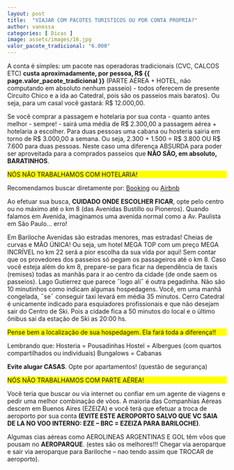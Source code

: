 ```yaml
---
layout: post
title:  "VIAJAR COM PACOTES TURISTICOS OU POR CONTA PROPRIA?"
author: vanessa
categories: [ Dicas ]
image: assets/images/16.jpg
valor_pacote_tradicional: "6.000"
---
```


A conta é simples: um pacote nas operadoras tradicionais (CVC, CALCOS ETC) **custa aproximadamente, por pessoa, R$ {{ page.valor_pacote_tradicional }}** (PARTE AÉREA + HOTEL, não computando em absoluto nenhum passeio) - todos oferecem de presente Circuito Chico e a ida ao Catedral, pois são os passeios mais baratos). 
Ou seja, para um casal você gastará: R$ 12.000,00.

Se você comprar a passagem e hotelaria por sua conta - quanto antes melhor - sempre! - sairá uma média de R$ 2.300,00 a passagem aérea + hotelaria a escolher. Para duas pessoas uma cabana ou hosteria sairia em torno de R$ 3.000,00 a semana. Ou seja, 2.300 + 1.500 = R$ 3.800 OU R$ 7.600 para duas pessoas. Neste caso uma diferença ABSURDA para poder ser aproveitada para a comprados passeios que **NÃO SÃO, em absoluto, BARATINHOS**.

<p style="background-color: yellow;">NÓS NÃO TRABALHAMOS COM HOTELARIA!</p> 
Recomendamos buscar diretamente por:  <a href="http://www.booking.com" target="_blank">Booking</a> ou <a href="http://www.airbnb.com.br"  target="_blank">Airbnb</a>  

Ao efetuar sua busca, **CUIDADO ONDE ESCOLHER FICAR**, opte pelo centro ou no máximo até o km 8 (das Avenidas Bustillo ou Pioneros). 
Quando falamos em Avenida, imaginamos uma avenida normal como a Av. Paulista em São Paulo... erro! 

Em Bariloche Avenidas são estradas menores, mas estradas! Cheias de curvas e MÃO ÚNICA! Ou seja, um hotel MEGA TOP com um preço MEGA INCRÍVEL no km 22 será a pior escolha da sua vida por aqui!
Sem contar que os provedores dos passeios só pegam os passageiros até o km 8. 
Caso você esteja além do km 8, prepare-se para ficar na dependência de taxis (remises) todas as manhãs para ir ao centro da cidade (de onde saem os passeios).
Lago Gutierrez que parece ˝logo alí˝ é outra pegadinha. Não são 10 minutinhos como indicam algumas hospedagens. Você, em uma manhã congelada, ˝se˝ conseguir taxi levará em média 35 minutos. 
Cerro Catedral é unicamente indicado para esquiadores profissionais e que não desejam sair do Centro de Ski. Pois a cidade fica a 50 minutos do local e o último ônibus sai da estação de Ski as 20:00 hs.

<p style="background-color: yellow;">Pense bem a localização de sua hospedagem. Ela fará toda a diferença!!</p> 

Lembrando que:
Hosteria = Pousadinhas
Hostel = Albergues (com quartos compartilhados ou individuais)
Bungalows = Cabanas

**Evite alugar CASAS**. Opte por apartamentos! (questão de segurança)

<p style="background-color: yellow;">NÓS NÃO TRABALHAMOS COM PARTE AÉREA!</p>

Você teria que buscar ou via internet ou confiar em um agente de viagens e pedir uma melhor combinação de vôos.
A maioria das Companhias Aéreas descem em Buenos Aires (EZEIZA) e você terá que efetuar a troca de aeroporto por sua conta **(EVITE ESTE AEROPORTO SALVO QUE VC SAIA DE LA NO VOO INTERNO: EZE – BRC = EZEIZA PARA BARILOCHE)**.

Algumas cias aéreas como AEROLINEAS ARGENTINAS E GOL têm vôos que pousam no **AEROPARQUE**. (estes são os melhores!!! Chegar via aeroparque e sair via aeroparque para Bariloche – nao tendo assim que TROCAR de aeroporto).
